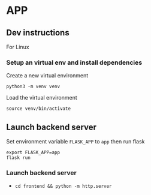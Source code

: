 # APP

## Dev instructions
For Linux

### Setup an virtual env and install dependencies
Create a new virtual environment
```
python3 -m venv venv
```
Load the virtual environment
```
source venv/bin/activate
```


## Launch backend server
Set environment variable `FLASK_APP` to `app` then run flask
```
export FLASK_APP=app
flask run
```

### Launch backend server
* `cd frontend && python -m http.server` 
